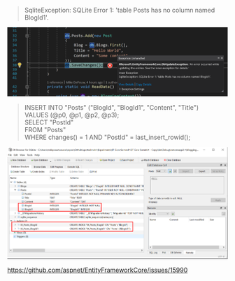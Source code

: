 >SqliteException: SQLite Error 1: 'table Posts has no column named BlogId1'.

![Exception](readme-images/exception.png)

>INSERT INTO "Posts" ("BlogId", "BlogId1", "Content", "Title")  
VALUES (@p0, @p1, @p2, @p3);  
SELECT "PostId"  
FROM "Posts"  
WHERE changes() = 1 AND "PostId" = last_insert_rowid();  

![Db Schema](readme-images/db-schema.png)

https://github.com/aspnet/EntityFrameworkCore/issues/15990